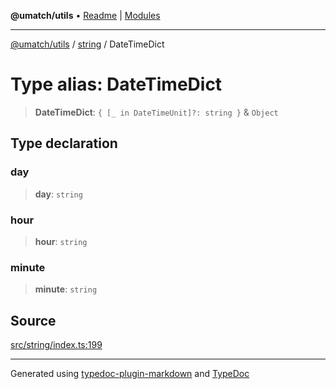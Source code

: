 **@umatch/utils** • [Readme](../../index.md) \| [Modules](../../modules.md)

***

[@umatch/utils](../../modules.md) / [string](../index.md) / DateTimeDict

# Type alias: DateTimeDict

> **DateTimeDict**: `{ [_ in DateTimeUnit]?: string }` & `Object`

## Type declaration

### day

> **day**: `string`

### hour

> **hour**: `string`

### minute

> **minute**: `string`

## Source

[src/string/index.ts:199](https://github.com/umatch-oficial/utils/blob/ed8915b/src/string/index.ts#L199)

***

Generated using [typedoc-plugin-markdown](https://www.npmjs.com/package/typedoc-plugin-markdown) and [TypeDoc](https://typedoc.org/)
